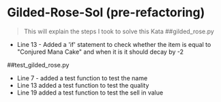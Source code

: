 # Gilded-Rose-Sol (pre-refactoring)
> This will explain the steps I took to solve this Kata
##gilded_rose.py
- Line 13 - Added a 'if' statement to check whether the item is equal to  "Conjured Mana Cake" and when it is it should decay by -2

##test_gilded_rose.py
- Line 7 - added a test function to test the name
- Line 13 added a test function to test the quality
- Line 19 added a test function to test the sell in value

